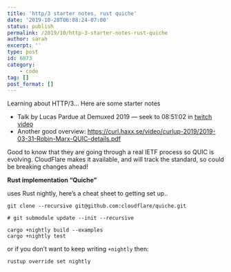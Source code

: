 ```yaml
---
title: 'http/3 starter notes, rust quiche'
date: '2019-10-28T06:08:24-07:00'
status: publish
permalink: /2019/10/http-3-starter-notes-rust-quiche
author: sarah
excerpt: ''
type: post
id: 6873
category:
    - code
tag: []
post_format: []
---
```

Learning about HTTP/3… Here are some starter notes

- Talk by Lucas Pardue at Demuxed 2019 — seek to 08:51:02 in [twitch video](https://www.twitch.tv/demuxed/video/498918740)
- Another good overview: https://curl.haxx.se/video/curlup-2019/2019-03-31-Robin-Marx-QUIC-details.pdf

Good to know that they are going through a real IETF process so QUIC is evolving. CloudFlare makes it available, and will track the standard, so could be breaking changes ahead!

**Rust implementation “Quiche”**

uses Rust nightly, here’s a cheat sheet to getting set up..

```
git clone --recursive git@github.com:cloudflare/quiche.git

# git submodule update --init --recursive

cargo +nightly build --examples
cargo +nightly test

```

or if you don’t want to keep writing `+nightly` then:

```
rustup override set nightly

```